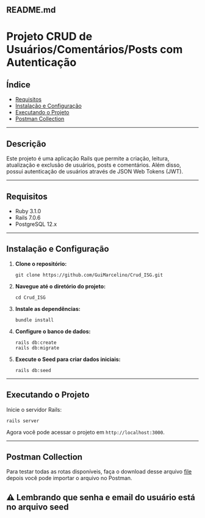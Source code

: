 README.md
---

# Projeto CRUD de Usuários/Comentários/Posts com Autenticação

## Índice

- [Requisitos](#requisitos)
- [Instalação e Configuração](#instalação-e-configuração)
- [Executando o Projeto](#executando-o-projeto)
- [Postman Collection](#postman-collection)

---

## Descrição

Este projeto é uma aplicação Rails que permite a criação, leitura, atualização e exclusão de usuários, posts e comentários. Além disso, possui autenticação de usuários através de JSON Web Tokens (JWT).

---

## Requisitos

- Ruby 3.1.0
- Rails 7.0.6
- PostgreSQL 12.x

---

## Instalação e Configuração

1. **Clone o repositório:**

    ```
    git clone https://github.com/GuiMarcelino/Crud_ISG.git
    ```

2. **Navegue até o diretório do projeto:**

    ```
    cd Crud_ISG
    ```

3. **Instale as dependências:**

    ```
    bundle install
    ```

4. **Configure o banco de dados:**

    ```
    rails db:create
    rails db:migrate
    ```

5. **Execute o Seed para criar dados iniciais:**

    ```
    rails db:seed
    ```

---

## Executando o Projeto

Inicie o servidor Rails:

```
rails server
```

Agora você pode acessar o projeto em `http://localhost:3000`.

---

## Postman Collection

Para testar todas as rotas disponíveis, faça o download desse arquivo [file](ISG.postman_collection.json) depois você pode importar o arquivo no Postman.

⚠️ Lembrando que senha e email do usuário está no arquivo seed
---

